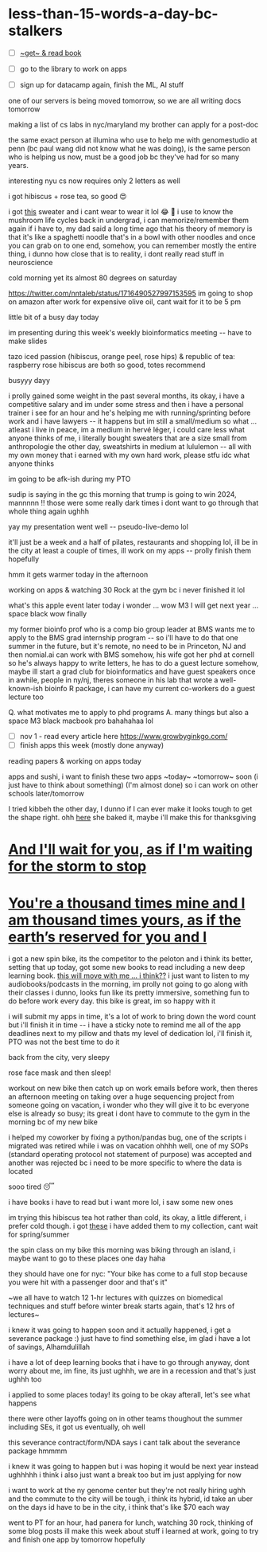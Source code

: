 # less-than-15-words-a-day-bc-stalkers

- [ ] [~get~ & read book](https://www.amazon.com/Dear-Founder-Letters-Manages-Business/dp/1250195640/)

- [ ] go to the library to work on apps

- [ ] sign up for datacamp again, finish the ML, AI stuff

one of our servers is being moved tomorrow, so we are all writing docs tomorrow

making a list of cs labs in nyc/maryland my brother can apply for a post-doc

the same exact person at illumina who use to help me with genomestudio at penn (bc paul wang did not know what he was doing), is the same person who is helping us now, must be a good job bc they've had for so many years.

interesting nyu cs now requires only 2 letters as well

i got hibiscus + rose tea, so good 😍

i got [this](https://www.farmrio.com/products/bright-blue-mushroom-sketch-knit-sweater) sweater and i cant wear to wear it lol :joy: :mushroom: i use to know the mushroom life cycles back in undergrad, i can memorize/remember them again if i have to, my dad said a long time ago that his theory of memory is that it's like a spaghetti noodle that's in a bowl with other noodles and once you can grab on to one end, somehow, you can remember mostly the entire thing, i dunno how close that is to reality, i dont really read stuff in neuroscience

cold morning yet its almost 80 degrees on saturday

https://twitter.com/nntaleb/status/1716490527997153595 im going to shop on amazon after work for expensive olive oil, cant wait for it to be 5 pm

little bit of a busy day today

im presenting during this week's weekly bioinformatics meeting -- have to make slides

tazo iced passion (hibiscus, orange peel, rose hips) & republic of tea: raspberry rose hibiscus are both so good, totes recommend

busyyy dayy

i prolly gained some weight in the past several months, its okay, i have a competitive salary and im under some stress and then i have a personal trainer i see for an hour and he's helping me with running/sprinting before work and i have lawyers -- it happens but im still a small/medium so what ... atleast i live in peace, im a medium in hervé léger, i could care less what anyone thinks of me, i literally bought sweaters that are a size small from anthropologie the other day, sweatshirts in medium at lululemon -- all with my own money that i earned with my own hard work, please stfu idc what anyone thinks

im going to be afk-ish during my PTO

sudip is saying in the gc this morning that trump is going to win 2024, mannnnn ‼️ those were some really dark times i dont want to go through that whole thing again ughhh

yay my presentation went well -- pseudo-live-demo lol

it'll just be a week and a half of pilates, restaurants and shopping lol, ill be in the city at least a couple of times, ill work on my apps -- prolly finish them hopefully

hmm it gets warmer today in the afternoon

working on apps & watching 30 Rock at the gym bc i never finished it lol

what's this apple event later today i wonder ... wow M3 I will get next year ... space black wow finally

my former bioinfo prof who is a comp bio group leader at BMS wants me to apply to the BMS grad internship program -- so i'll have to do that one summer in the future, but it's remote, no need to be in Princeton, NJ and then nomial.ai can work with BMS somehow, his wife got her phd at cornell so he's always happy to write letters, he has to do a guest lecture somehow, maybe ill start a grad club for bioinformatics and have guest speakers once in awhile, people in ny/nj, theres someone in his lab that wrote a well-known-ish bioinfo R package, i can have my current co-workers do a guest lecture too

Q. what motivates me to apply to phd programs
A. many things but also a space M3 black macbook pro bahahahaa lol

- [ ] nov 1 - read every article here https://www.growbyginkgo.com/ 
- [ ] finish apps this week (mostly done anyway)

reading papers & working on apps today

apps and sushi, i want to finish these two apps ~today~ ~tomorrow~ soon (i just have to think about something) (I'm almost done) so i can work on other schools later/tomorrow

I tried kibbeh the other day, I dunno if I can ever make it looks tough to get the shape right. ohh [here](https://feelgoodfoodie.net/recipe/baked-kibbeh/) she baked it, maybe i'll make this for thanksgiving

# [And I'll wait for you, as if I'm waiting for the storm to stop](https://www.youtube.com/watch?v=2jogmnbvy0U)

# [You're a thousand times mine and I am thousand times yours, as if the earth’s reserved for you and I](https://www.youtube.com/watch?v=13982XZKxE8)

i got a new spin bike, its the competitor to the peloton and i think its better, setting that up today, got some new books to read including a new deep learning book. [this will move with me ... i think??](https://www.nordictrack.com/exercise-bikes/s22i-studio-bike) i just want to listen to my audiobooks/podcasts in the morning, im prolly not going to go along with their classes i dunno, looks fun like its pretty immersive, something fun to do before work every day. this bike is great, im so happy with it

i will submit my apps in time, it's a lot of work to bring down the word count but i'll finish it in time -- i have a sticky note to remind me all of the app deadlines next to my pillow and thats my level of dedication lol, i'll finish it, PTO was not the best time to do it

<!-- once i ~get~ earn an acceptance, i will quit my job and live off my savings/study until the semester starts, and i cant wait to do that -->

back from the city, very sleepy

rose face mask and then sleep!

workout on new bike then catch up on work emails before work, then theres an afternoon meeting on taking over a huge sequencing project from someone going on vacation, i wonder who they will give it to bc everyone else is already so busy; its great i dont have to commute to the gym in the morning bc of my new bike

i helped my coworker by fixing a python/pandas bug, one of the scripts i migrated was retired while i was on vacation ohhhh well, one of my SOPs (standard operating protocol not statement of purpose) was accepted and another was rejected bc i need to be more specific to where the data is located

sooo tired 😴 

i have books i have to read but i want more lol, i saw some new ones

im trying this hibiscus tea hot rather than cold, its okay, a little different, i prefer cold though. i got [these](https://www.manoloblahnik.com/us/scolto-25229.html) i have added them to my collection, cant wait for spring/summer

the spin class on my bike this morning was biking through an island, i maybe want to go to these places one day haha

they should have one for nyc: "Your bike has come to a full stop because you were hit with a passenger door and that's it"

~we all have to watch 12 1-hr lectures with quizzes on biomedical techniques and stuff before winter break starts again, that's 12 hrs of lectures~

i knew it was going to happen soon and it actually happened, i get a severance package :) just have to find something else, im glad i have a lot of savings, Alhamdulillah

i have a lot of deep learning books that i have to go through anyway, dont worry about me, im fine, its just ughhh, we are in a recession and that's just ughhh too

i applied to some places today! its going to be okay afterall, let's see what happens

there were other layoffs going on in other teams thoughout the summer including SEs, it got us eventually, oh well

this severance contract/form/NDA says i cant talk about the severance package hmmmm

i knew it was going to happen but i was hoping it would be next year instead ughhhhh i think i also just want a break too but im just applying for now

i want to work at the ny genome center but they're not really hiring ughh and the commute to the city will be tough, i think its hybrid, id take an uber on the days id have to be in the city, i think that's like $70 each way

went to PT for an hour, had panera for lunch, watching 30 rock, thinking of some blog posts ill make this week about stuff i learned at work, going to try and finish one app by tomorrow hopefully
